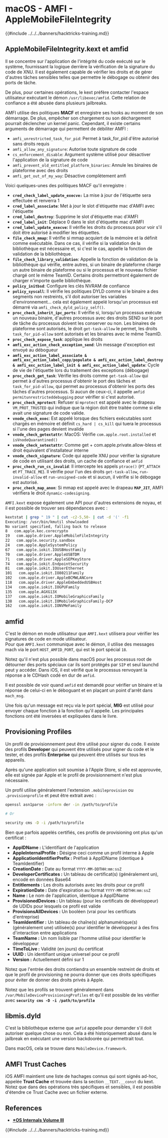# macOS - AMFI - AppleMobileFileIntegrity

{{#include ../../../banners/hacktricks-training.md}}

## AppleMobileFileIntegrity.kext et amfid

Il se concentre sur l'application de l'intégrité du code exécuté sur le système, fournissant la logique derrière la vérification de la signature du code de XNU. Il est également capable de vérifier les droits et de gérer d'autres tâches sensibles telles que permettre le débogage ou obtenir des ports de tâche.

De plus, pour certaines opérations, le kext préfère contacter l'espace utilisateur exécutant le démon `/usr/libexec/amfid`. Cette relation de confiance a été abusée dans plusieurs jailbreaks.

AMFI utilise des politiques **MACF** et enregistre ses hooks au moment de son démarrage. De plus, empêcher son chargement ou son déchargement pourrait déclencher un kernel panic. Cependant, il existe certains arguments de démarrage qui permettent de débiliter AMFI :

- `amfi_unrestricted_task_for_pid`: Permet à task_for_pid d'être autorisé sans droits requis
- `amfi_allow_any_signature`: Autorise toute signature de code
- `cs_enforcement_disable`: Argument système utilisé pour désactiver l'application de la signature de code
- `amfi_prevent_old_entitled_platform_binaries`: Annule les binaires de plateforme avec des droits
- `amfi_get_out_of_my_way`: Désactive complètement amfi

Voici quelques-unes des politiques MACF qu'il enregistre :

- **`cred_check_label_update_execve:`** La mise à jour de l'étiquette sera effectuée et renverra 1
- **`cred_label_associate`**: Met à jour le slot d'étiquette mac d'AMFI avec l'étiquette
- **`cred_label_destroy`**: Supprime le slot d'étiquette mac d'AMFI
- **`cred_label_init`**: Déplace 0 dans le slot d'étiquette mac d'AMFI
- **`cred_label_update_execve`:** Il vérifie les droits du processus pour voir s'il doit être autorisé à modifier les étiquettes.
- **`file_check_mmap`:** Il vérifie si mmap acquiert de la mémoire et la définit comme exécutable. Dans ce cas, il vérifie si la validation de la bibliothèque est nécessaire et, si c'est le cas, appelle la fonction de validation de la bibliothèque.
- **`file_check_library_validation`**: Appelle la fonction de validation de la bibliothèque qui vérifie, entre autres, si un binaire de plateforme charge un autre binaire de plateforme ou si le processus et le nouveau fichier chargé ont le même TeamID. Certains droits permettront également de charger n'importe quelle bibliothèque.
- **`policy_initbsd`**: Configure les clés NVRAM de confiance
- **`policy_syscall`**: Il vérifie les politiques DYLD comme si le binaire a des segments non restreints, s'il doit autoriser les variables d'environnement... cela est également appelé lorsqu'un processus est démarré via `amfi_check_dyld_policy_self()`.
- **`proc_check_inherit_ipc_ports`**: Il vérifie si, lorsqu'un processus exécute un nouveau binaire, d'autres processus avec des droits SEND sur le port de tâche du processus doivent les conserver ou non. Les binaires de plateforme sont autorisés, le droit `get-task-allow` le permet, les droits `task_for_pid-allow` sont autorisés et les binaires avec le même TeamID.
- **`proc_check_expose_task`**: applique les droits
- **`amfi_exc_action_check_exception_send`**: Un message d'exception est envoyé au débogueur
- **`amfi_exc_action_label_associate & amfi_exc_action_label_copy/populate & amfi_exc_action_label_destroy & amfi_exc_action_label_init & amfi_exc_action_label_update`**: Cycle de vie de l'étiquette lors du traitement des exceptions (débogage)
- **`proc_check_get_task`**: Vérifie les droits comme `get-task-allow` qui permet à d'autres processus d'obtenir le port des tâches et `task_for_pid-allow`, qui permet au processus d'obtenir les ports des tâches d'autres processus. Si aucun de ceux-ci, il appelle `amfid permitunrestricteddebugging` pour vérifier si c'est autorisé.
- **`proc_check_mprotect`**: Refuser si `mprotect` est appelé avec le drapeau `VM_PROT_TRUSTED` qui indique que la région doit être traitée comme si elle avait une signature de code valide.
- **`vnode_check_exec`**: Est appelé lorsque des fichiers exécutables sont chargés en mémoire et définit `cs_hard | cs_kill` qui tuera le processus si l'une des pages devient invalide
- **`vnode_check_getextattr`**: MacOS: Vérifie `com.apple.root.installed` et `isVnodeQuarantined()`
- **`vnode_check_setextattr`**: Comme get + com.apple.private.allow-bless et droit équivalent d'installateur interne
- **`vnode_check_signature`**: Code qui appelle XNU pour vérifier la signature de code en utilisant des droits, un cache de confiance et `amfid`
- **`proc_check_run_cs_invalid`**: Il intercepte les appels `ptrace()` (`PT_ATTACH` et `PT_TRACE_ME`). Il vérifie pour l'un des droits `get-task-allow`, `run-invalid-allow` et `run-unsigned-code` et si aucun, il vérifie si le débogage est autorisé.
- **`proc_check_map_anon`**: Si mmap est appelé avec le drapeau **`MAP_JIT`**, AMFI vérifiera le droit `dynamic-codesigning`.

`AMFI.kext` expose également une API pour d'autres extensions de noyau, et il est possible de trouver ses dépendances avec :
```bash
kextstat | grep " 19 " | cut -c2-5,50- | cut -d '(' -f1
Executing: /usr/bin/kmutil showloaded
No variant specified, falling back to release
8   com.apple.kec.corecrypto
19   com.apple.driver.AppleMobileFileIntegrity
22   com.apple.security.sandbox
24   com.apple.AppleSystemPolicy
67   com.apple.iokit.IOUSBHostFamily
70   com.apple.driver.AppleUSBTDM
71   com.apple.driver.AppleSEPKeyStore
74   com.apple.iokit.EndpointSecurity
81   com.apple.iokit.IOUserEthernet
101   com.apple.iokit.IO80211Family
102   com.apple.driver.AppleBCMWLANCore
118   com.apple.driver.AppleEmbeddedUSBHost
134   com.apple.iokit.IOGPUFamily
135   com.apple.AGXG13X
137   com.apple.iokit.IOMobileGraphicsFamily
138   com.apple.iokit.IOMobileGraphicsFamily-DCP
162   com.apple.iokit.IONVMeFamily
```
## amfid

C'est le démon en mode utilisateur que `AMFI.kext` utilisera pour vérifier les signatures de code en mode utilisateur.\
Pour que `AMFI.kext` communique avec le démon, il utilise des messages mach via le port `HOST_AMFID_PORT`, qui est le port spécial `18`.

Notez qu'il n'est plus possible dans macOS pour les processus root de détourner des ports spéciaux car ils sont protégés par `SIP` et seul launchd peut y accéder. Dans iOS, il est vérifié que le processus renvoyant la réponse a le CDHash codé en dur de `amfid`.

Il est possible de voir quand `amfid` est demandé pour vérifier un binaire et la réponse de celui-ci en le déboguant et en plaçant un point d'arrêt dans `mach_msg`.

Une fois qu'un message est reçu via le port spécial, **MIG** est utilisé pour envoyer chaque fonction à la fonction qu'il appelle. Les principales fonctions ont été inversées et expliquées dans le livre.

## Provisioning Profiles

Un profil de provisionnement peut être utilisé pour signer du code. Il existe des profils **Developer** qui peuvent être utilisés pour signer du code et le tester, et des profils **Enterprise** qui peuvent être utilisés sur tous les appareils.

Après qu'une application soit soumise à l'Apple Store, si elle est approuvée, elle est signée par Apple et le profil de provisionnement n'est plus nécessaire.

Un profil utilise généralement l'extension `.mobileprovision` ou `.provisionprofile` et peut être extrait avec :
```bash
openssl asn1parse -inform der -in /path/to/profile

# Or

security cms -D -i /path/to/profile
```
Bien que parfois appelés certifiés, ces profils de provisioning ont plus qu'un certificat :

- **AppIDName :** L'identifiant de l'application
- **AppleInternalProfile :** Désigne ceci comme un profil interne à Apple
- **ApplicationIdentifierPrefix :** Préfixé à AppIDName (identique à TeamIdentifier)
- **CreationDate :** Date au format `YYYY-MM-DDTHH:mm:ssZ`
- **DeveloperCertificates :** Un tableau de certificat(s) (généralement un), encodé en données Base64
- **Entitlements :** Les droits autorisés avec les droits pour ce profil
- **ExpirationDate :** Date d'expiration au format `YYYY-MM-DDTHH:mm:ssZ`
- **Name :** Le nom de l'application, identique à AppIDName
- **ProvisionedDevices :** Un tableau (pour les certificats de développeur) de UDIDs pour lesquels ce profil est valide
- **ProvisionsAllDevices :** Un booléen (vrai pour les certificats d'entreprise)
- **TeamIdentifier :** Un tableau de chaîne(s) alphanumérique(s) (généralement une) utilisée(s) pour identifier le développeur à des fins d'interaction entre applications
- **TeamName :** Un nom lisible par l'homme utilisé pour identifier le développeur
- **TimeToLive :** Validité (en jours) du certificat
- **UUID :** Un identifiant unique universel pour ce profil
- **Version :** Actuellement défini sur 1

Notez que l'entrée des droits contiendra un ensemble restreint de droits et que le profil de provisioning ne pourra donner que ces droits spécifiques pour éviter de donner des droits privés à Apple.

Notez que les profils se trouvent généralement dans `/var/MobileDeviceProvisioningProfiles` et qu'il est possible de les vérifier avec **`security cms -D -i /path/to/profile`**

## **libmis.dyld**

C'est la bibliothèque externe que `amfid` appelle pour demander s'il doit autoriser quelque chose ou non. Cela a été historiquement abusé dans le jailbreak en exécutant une version backdoorée qui permettrait tout.

Dans macOS, cela se trouve dans `MobileDevice.framework`.

## AMFI Trust Caches

iOS AMFI maintient une liste de hachages connus qui sont signés ad-hoc, appelée **Trust Cache** et trouvée dans la section `__TEXT.__const` du kext. Notez que dans des opérations très spécifiques et sensibles, il est possible d'étendre ce Trust Cache avec un fichier externe.

## References

- [**\*OS Internals Volume III**](https://newosxbook.com/home.html)

{{#include ../../../banners/hacktricks-training.md}}
